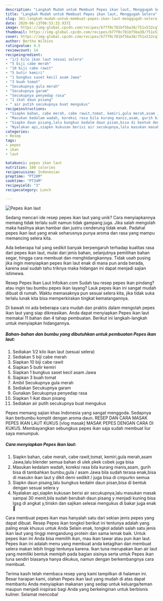 ```yaml
---
description: "Langkah Mudah untuk Membuat Pepes ikan laut, Menggugah Selera"
title: "Langkah Mudah untuk Membuat Pepes ikan laut, Menggugah Selera"
slug: 361-langkah-mudah-untuk-membuat-pepes-ikan-laut-menggugah-selera
date: 2020-06-13T06:53:33.937Z
image: https://img-global.cpcdn.com/recipes/b77f0c781bf5ba38/751x532cq70/pepes-ikan-laut-foto-resep-utama.jpg
thumbnail: https://img-global.cpcdn.com/recipes/b77f0c781bf5ba38/751x532cq70/pepes-ikan-laut-foto-resep-utama.jpg
cover: https://img-global.cpcdn.com/recipes/b77f0c781bf5ba38/751x532cq70/pepes-ikan-laut-foto-resep-utama.jpg
author: Bertha Wilkins
ratingvalue: 4.5
reviewcount: 14
recipeingredient:
- "1/2 kilo ikan laut sesuai selera"
- "5 biji cabe merah"
- "10 biji cabe rawit"
- "5 butir kemiri"
- "1 bungkus saset kecil asam Jawa"
- "3 buah tomat"
- "Secukupnya gula merah"
- "Secukupnya garam"
- "Secukupnya penyedap rasa"
- "1 ikat daun pisang"
- " air putih secukupnya buat mengukus"
recipeinstructions:
- "Siapkn bahan, cabe merah, cabe rawit,tomat, kemiri,gula merah,asam Jawa,lalu blender semua bahan di ulek pkek cobek juga bisa"
- "Masukan kedalam wadah, koreksi rasa bila kurang manis,asam, gurih bisa di tambahkan bumbu,gula / asam Jawa bila sudah terasa enak,bisa di masukn ikan laut y dikit demi sedikit / juga bisa di cmpurkn semua"
- "Siapkn daun pisang,lalu bungkus kedalm daun pisan,bisa di bentuk dengan sesuai selera y"
- "Nyalakan api,siapkn kukusan berisi air secukupnya,lalu masukan masak sampai 30 menit,bila sudah berubah daun pisang y menjadi kuning bisa lgsg di angkat y,tiriskn dan sajikan selesai mengukus di bakar juga enak 🥰"
categories:
- Resep
tags:
- pepes
- ikan
- laut

katakunci: pepes ikan laut 
nutrition: 160 calories
recipecuisine: Indonesian
preptime: "PT28M"
cooktime: "PT34M"
recipeyield: "3"
recipecategory: Lunch

---
```



![Pepes ikan laut](https://img-global.cpcdn.com/recipes/b77f0c781bf5ba38/751x532cq70/pepes-ikan-laut-foto-resep-utama.jpg)

Sedang mencari ide resep pepes ikan laut yang unik? Cara menyiapkannya memang tidak terlalu sulit namun tidak gampang juga. Jika salah mengolah maka hasilnya akan hambar dan justru cenderung tidak enak. Padahal pepes ikan laut yang enak seharusnya punya aroma dan rasa yang mampu memancing selera kita.

Ada beberapa hal yang sedikit banyak berpengaruh terhadap kualitas rasa dari pepes ikan laut, mulai dari jenis bahan, selanjutnya pemilihan bahan segar, hingga cara membuat dan menghidangkannya. Tidak usah pusing jika ingin menyiapkan pepes ikan laut enak di mana pun anda berada, karena asal sudah tahu triknya maka hidangan ini dapat menjadi sajian istimewa.

Resep Pepes Ikan Laut Infoikan.com Sudah tau resep pepes ikan pindang? atau ingin tau bumbu pepes ikan layang? Lauk pepes ikan ini sangat mudah dibuat di rumah. Waktu memasaknya pun sesuai selera kita, jika tidak suka terlalu lunak kita bisa memperkirakan tingkat kematangannya.


Di bawah ini ada beberapa cara mudah dan praktis dalam mengolah pepes ikan laut yang siap dikreasikan. Anda dapat menyiapkan Pepes ikan laut memakai 11 bahan dan 4 tahap pembuatan. Berikut ini langkah-langkah untuk menyiapkan hidangannya.

<!--inarticleads1-->

##### Bahan-bahan dan bumbu yang dibutuhkan untuk pembuatan Pepes ikan laut:

1. Sediakan 1/2 kilo ikan laut (sesuai selera)
1. Sediakan 5 biji cabe merah
1. Siapkan 10 biji cabe rawit
1. Siapkan 5 butir kemiri
1. Siapkan 1 bungkus saset kecil asam Jawa
1. Siapkan 3 buah tomat
1. Ambil Secukupnya gula merah
1. Sediakan Secukupnya garam
1. Gunakan Secukupnya penyedap rasa
1. Siapkan 1 ikat daun pisang
1. Sediakan  air putih secukupnya buat mengukus


Pepes memang sajian khas Indonesia yang sangat menggoda. Sedapnya ikan berbumbu komplit dengan aroma daun. RESEP DAN CARA MASAK PEPES IKAN LAUT KUKUS [vlog masak] MASAK PEPES DENGAN CARA DI KUKUS. Membayangkan sebungkus pepes ikan saja sudah membuat liur saya menumpuk. 

<!--inarticleads2-->

##### Cara menyiapkan Pepes ikan laut:

1. Siapkn bahan, cabe merah, cabe rawit,tomat, kemiri,gula merah,asam Jawa,lalu blender semua bahan di ulek pkek cobek juga bisa
1. Masukan kedalam wadah, koreksi rasa bila kurang manis,asam, gurih bisa di tambahkan bumbu,gula / asam Jawa bila sudah terasa enak,bisa di masukn ikan laut y dikit demi sedikit / juga bisa di cmpurkn semua
1. Siapkn daun pisang,lalu bungkus kedalm daun pisan,bisa di bentuk dengan sesuai selera y
1. Nyalakan api,siapkn kukusan berisi air secukupnya,lalu masukan masak sampai 30 menit,bila sudah berubah daun pisang y menjadi kuning bisa lgsg di angkat y,tiriskn dan sajikan selesai mengukus di bakar juga enak 🥰


Cara membuat pepes ikan mas hanyalah satu dari sekian jenis pepes yang dapat dibuat. Resep Pepes ikan tongkol berikut ini tentunya adalah yang paling enak khusus untuk Anda Selain enak, tongkol adalah salah satu jenis ikan laut yang tinggi mengandung protein dan sama lemak baik. Untuk pepes ikan ini Anda bisa memilih ikan, mau ikan tawar atau pun ikan laut. Pepes ikan ini adalah menu yang membuat anda ketagihan dan membuat selera makan lebih tinggi tentunya karena. Ikan tuna merupakan ikan air laut yang memiliki bentuk memipih pada bagian sisinya serta untuk Pepes ikan tuna sendiri biasanya hanya dikukus, namun dengan berkembangnya cara membuat. 

Terima kasih telah membaca resep yang kami tampilkan di halaman ini. Besar harapan kami, olahan Pepes ikan laut yang mudah di atas dapat membantu Anda menyiapkan makanan yang sedap untuk keluarga/teman maupun menjadi inspirasi bagi Anda yang berkeinginan untuk berbisnis kuliner. Selamat mencoba!
